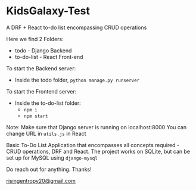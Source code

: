 # KidsGalaxy-Test
A DRF + React to-do list encompassing CRUD operations

Here we find 2 Folders:
- todo - Django Backend
- to-do-list - React Front-end

To start the Backend server:
- Inside the todo folder, `python manage.py runserver`

To start the Frontend server:
- Inside the to-do-list folder:
  - `npm i`
  - `npm start`

Note: Make sure that Django server is running on localhost:8000
You can change URL in `utils.js` in React

Basic To-Do List Application that encompasses all concepts required - CRUD operations, DRF and React.
The project works on SQLite, but can be set up for MySQL using `django-mysql`


Do reach out for anything. Thanks!

risingentropy20@gmail.com
